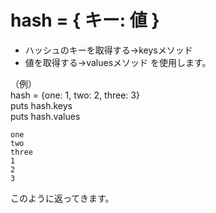 # hash = { キー: 値 }

- ハッシュのキーを取得する→keysメソッド
- 値を取得する→valuesメソッド
を使用します。

（例）<br>
hash = {one: 1, two: 2, three: 3}<br>
puts hash.keys<br>
puts hash.values

```:ターミナル
one
two
three
1
2
3
```
このように返ってきます。
